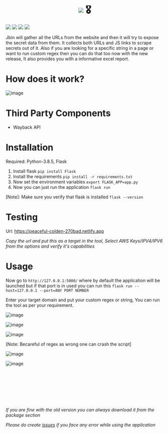 <h1 align="center"><img src="https://img.shields.io/badge/Jbin Website Secret Scraper-Version%3A 1.5-red?style=for-the-badge"> 🎖️</h1>
<p>
 <img src="https://img.shields.io/github/issues-raw/h33tlit/Jbin-website-secret-scraper?style=for-the-badge">
 <img src="https://img.shields.io/github/stars/h33tlit/Jbin-website-secret-scraper?color=white&logo=github&style=for-the-badge">
 <img src="https://img.shields.io/github/forks/h33tlit/Jbin-website-secret-scraper?color=white&logo=github&style=for-the-badge">
 <img src="https://img.shields.io/github/commit-activity/m/h33tlit/Jbin-website-secret-scraper?style=for-the-badge">
 
</p>


Jbin will gather all the URLs from the website and then it will try to expose the secret data from them. It collects both URLs and JS links to scrape secrets out of it. Also if you are looking for a specific string in a page or want to run custom regex then you can do that too now with the new release, It also provides you with a informative excel report.

# How does it work?
![image](https://user-images.githubusercontent.com/97327489/171358851-01838996-51f8-466d-9fca-8bff824879fa.png)




# Third Party Components
* Wayback API



# Installation
Required: Python-3.8.5, Flask

1. Install flask ``` pip install Flask ```
2. Install the requirements ```pip install -r requirements.txt```
3. Now set the environment variables ```export FLASK_APP=app.py```
4. Now you can just run the application ```flask run```

[Note]: Make sure you verify that flask is installed ```flask --version```



# Testing

Url: https://peaceful-colden-270bad.netlify.app

*Copy the url and put this as a target in the tool, Select AWS Keys/IPV4/IPV6 from the options and verify it's capabilities*

# Usage

Now go to ```http://127.0.0.1:5000/``` where by default the application will be launched but if that port is in used you can run this ```flask run --host=127.0.0.1 --port=ANY PORT NUMBER```


Enter your target domain and put your custom regex or string, You can run the tool as per your requirement. 

![image](https://user-images.githubusercontent.com/97327489/171360578-dd5d8e57-d17f-4594-a653-fedf4c69c161.png)


![image](https://user-images.githubusercontent.com/97327489/171360736-3dcb2092-da40-43d6-bdcd-4df8d189794a.png)


![image](https://user-images.githubusercontent.com/97327489/171360950-02f7d8b8-484c-4c1b-8e79-dbb978cd46d7.png)


[Note: Becareful of regex as wrong one can crash the script]

![image](https://user-images.githubusercontent.com/97327489/171361949-d6260453-3b2c-469b-b6e6-fb60749cdb2f.png)

![image](https://user-images.githubusercontent.com/97327489/171362204-4f478c7b-524c-4889-b66a-ed7c25ccebb1.png)




<br/>
<br/>

<br/>
<br/>
<br/>
<br/>

*If you are fine with the old version you can always download it from the package section*

*Please do create <a href='https://github.com/h33tlit/Jbin-website-scraper/issues'>issues</a> if you face any error while using the application*

